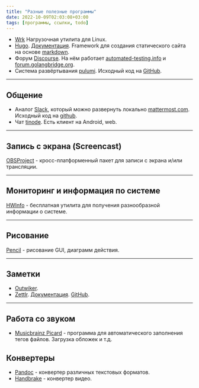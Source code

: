 ```yaml
---
title: "Разные полезные программы"
date: 2022-10-09T02:03:08+03:00
tags: [программы, ссылки, todo]
---
```


* [Wrk](https://github.com/wg/wrk) Нагрузочная утилита для Linux.
* [Hugo](https://gohugo.io/). [Документация](https://gohugo.io/overview/introduction/). Framework для создания статического сайта на основе [markdown](https://daringfireball.net/projects/markdown/syntax).
* Форум [Discourse](https://github.com/discourse/discourse). На нём работает [automated-testing.info](http://automated-testing.info) и [forum.golangbridge.org](https://forum.golangbridge.org).
* Система развёртывания [pulumi](https://pulumi.io). Исходный код на [GitHub](https://github.com/pulumi/pulumi).

---

## Общение

* Аналог [Slack](https://slack.com), который можно развернуть локально [mattermost.com](https://mattermost.com). Исходный код на [github](https://github.com/mattermost/platform).
* Чат [tinode](https://github.com/tinode/chat). Есть клиент на Android, web.

---

## Запись с экрана (Screencast)

[OBSProject](https://obsproject.com/ru) - кросс-платформенный пакет для записи с экрана и/или трансляции.

---

## Мониторинг и информация по системе

[HWInfo](https://www.hwinfo.com/) - бесплатная утилита для получения разнообразной информации о системе.

---

## Рисование

[Pencil](https://pencil.evolus.vn) - рисование GUI, диаграмм действия.

---

## Заметки

* [Outwiker](https://jenyay.net/Soft/Outwiker).
* [Zettlr](https://www.zettlr.com). [Документация](https://www.zettlr.com/docs). [GitHub](https://github.com/Zettlr/Zettlr).

---
## Работа со звуком

* [Musicbrainz Picard](https://picard.musicbrainz.org) - программа для автоматического заполнения тегов файлов. Загрузка обложек и т.д.

## Конвертеры

* [Pandoc](https://pandoc.org/index.html) - конвертер различных текстовых форматов.
* [Handbrake](https://handbrake.fr/) - конвертер видео.

